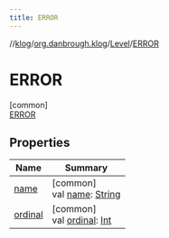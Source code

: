 ```yaml
---
title: ERROR
---
```

//[klog](../../../../index.html)/[org.danbrough.klog](../../index.html)/[Level](../index.html)/[ERROR](index.html)



# ERROR



[common]\
[ERROR](index.html)



## Properties


| Name | Summary |
|---|---|
| [name](index.html#-372974862%2FProperties%2F1242518872) | [common]<br>val [name](index.html#-372974862%2FProperties%2F1242518872): [String](https://kotlinlang.org/api/latest/jvm/stdlib/kotlin/-string/index.html) |
| [ordinal](index.html#-739389684%2FProperties%2F1242518872) | [common]<br>val [ordinal](index.html#-739389684%2FProperties%2F1242518872): [Int](https://kotlinlang.org/api/latest/jvm/stdlib/kotlin/-int/index.html) |

